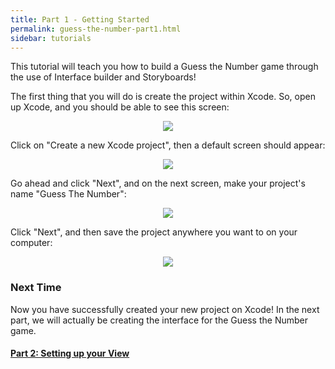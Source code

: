 ```yaml
---
title: Part 1 - Getting Started
permalink: guess-the-number-part1.html
sidebar: tutorials
---
```


This tutorial will teach you how to build a Guess the Number game through the use of Interface builder and Storyboards!

The first thing that you will do is create the project within Xcode. So, open up Xcode, and you should be able to see this screen:

<p align="center"> <img src="../images/guess-the-number/xcodeMainScreen.png" align="center" style="max-width:75%"> </p>

Click on "Create a new Xcode project", then a default screen should appear:

<p align="center"> <img src="../images/guess-the-number/createProject.png" align="center" style="max-width:75%"> </p>

Go ahead and click "Next", and on the next screen, make your project's name "Guess The Number":

<p align="center"> <img src="../images/guess-the-number/inputProjectName.png" align="center" style="max-width:75%"> </p>

Click "Next", and then save the project anywhere you want to on your computer:

<p align="center"> <img src="../images/guess-the-number/saveProject.png" align="center" style="max-width:75%"> </p>

### Next Time

Now you have successfully created your new project on Xcode! In the next part, we will actually be creating the interface for the Guess the Number game.

#### [Part 2: Setting up your View](guess-the-number-part2)